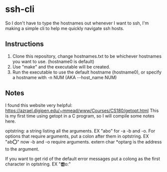 # ssh-cli
So I don't have to type the hostnames out whenever I want to ssh, I'm making a simple cli to help me quickly navigate ssh hosts.

## Instructions
1. Clone this repository, change hostnames.txt to be whichever hostnames you want to use. (hostname0 is default)
2. Use "make" and the executable will be created.
3. Run the executable to use the default hostname (hostname0), or specify a hostname with -n NUM (AKA --host_name NUM)

## Notes
I found this website very helpful: https://azrael.digipen.edu/~mmead/www/Courses/CS180/getopt.html
This is my first time using getopt in a C program, so I will compile some notes here.

optstring: a string listing all the arguments. EX "abo" for -a -b and -o.
For options that require arguments, put a colon after them in optstring. EX "ab:o:" now -b and -o require arguments.
extern char *optarg is the address to the argument.

If you want to get rid of the default error messages put a colong as the first character in optstring. EX ":ab:o:"

